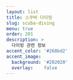 ```yaml
---
layout: list
title: 스쿠버 다이빙
slug: scuba-diving
menu: true
order: 201
description: >
  다이빙 관련 정보
accent_color: '#268bd2'
accent_image:
  background: '#202020'
  overlay:    false
---
```

